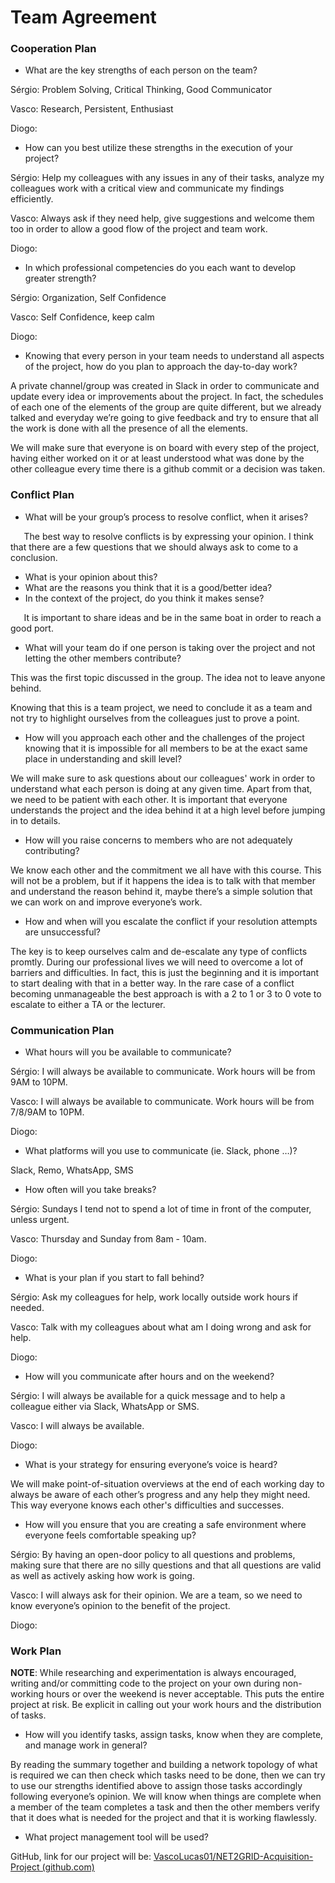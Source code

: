 ﻿# <a name="_jztxwingy9go"></a>**Team Agreement**
### <a name="_s20pg34bh4zx"></a>**Cooperation Plan**
- What are the key strengths of each person on the team?

Sérgio: Problem Solving, Critical Thinking, Good Communicator 

Vasco: Research, Persistent, Enthusiast

Diogo:

- How can you best utilize these strengths in the execution of your project?

Sérgio: Help my colleagues with any issues in any of their tasks, analyze my colleagues work with a critical view and communicate my findings efficiently.

Vasco: Always ask if they need help, give suggestions and welcome them too in order to allow a good flow of the project and team work.

Diogo: 

- In which professional competencies do you each want to develop greater strength?

Sérgio: Organization, Self Confidence

Vasco: Self Confidence, keep calm

Diogo:

- Knowing that every person in your team needs to understand all aspects of the project, how do you plan to approach the day-to-day work?

A private channel/group was created in Slack in order to communicate and update every idea or improvements about the project. In fact, the schedules of each one of the elements of the group are quite different, but we already talked and everyday we’re going to give feedback and try to ensure that all the work is done with all the presence of all the elements.

We will make sure that everyone is on board with every step of the project, having either worked on it or at least understood what was done by the other colleague every time there is a github commit or a decision was taken.


### <a name="_4o0eq7upw0lz"></a>**Conflict Plan**
- What will be your group’s process to resolve conflict, when it arises?

`	`The best way to resolve conflicts is by expressing your opinion. I think that there are a few questions that we should always ask to come to a conclusion. 

- What is your opinion about this?
- What are the reasons you think that it is a good/better idea?
- In the context of the project, do you think it makes sense?

`	`It is important to share ideas and be in the same boat in order to reach a good port.

- What will your team do if one person is taking over the project and not letting the other members contribute?

This was the first topic discussed in the group. The idea not to leave anyone behind.

Knowing that this is a team project, we need to conclude it as a team and not try to highlight ourselves from the colleagues just to prove a point.

- How will you approach each other and the challenges of the project knowing that it is impossible for all members to be at the exact same place in understanding and skill level?

We will make sure to ask questions about our colleagues' work in order to understand what each person is doing at any given time. Apart from that, we need to be patient with each other. It is important that everyone understands the project and the idea behind it at a high level before jumping in to details.

- How will you raise concerns to members who are not adequately contributing?

We know each other and the commitment we all have with this course. This will not be a problem, but if it happens the idea is to talk with that member and understand the reason behind it, maybe there’s a simple solution that we can work on and improve everyone’s work.

- How and when will you escalate the conflict if your resolution attempts are unsuccessful?

The key is to keep ourselves calm and  de-escalate any type of conflicts promtly. During our professional lives we will need to overcome a lot of barriers and difficulties. In fact, this is just the beginning and it is important to start dealing with that in a better way. In the rare case of  a conflict becoming unmanageable the best approach is with a 2 to 1 or 3 to 0 vote to escalate to either a TA or the lecturer.



### <a name="_j8xvrtv7wk51"></a>**Communication Plan**
- What hours will you be available to communicate?

Sérgio: I will always be available to communicate. Work hours will be from 9AM to 10PM.

Vasco: I will always be available to communicate. Work hours will be from 7/8/9AM to 10PM.

Diogo:

- What platforms will you use to communicate (ie. Slack, phone …)?

Slack, Remo, WhatsApp, SMS

- How often will you take breaks?

Sérgio: Sundays I tend not to spend a lot of time in front of the computer, unless urgent.

Vasco: Thursday and Sunday from 8am - 10am.

Diogo: 

- What is your plan if you start to fall behind?

Sérgio: Ask my colleagues for help, work locally outside work hours if needed.

Vasco: Talk with my colleagues about what am I doing wrong and ask for help.

Diogo:

- How will you communicate after hours and on the weekend?

Sérgio: I will always be available for a quick message and to help a colleague either via Slack, WhatsApp or SMS.

Vasco: I will always be available.

Diogo:

- What is your strategy for ensuring everyone’s voice is heard?

We will make point-of-situation overviews at the end of each working day to always be aware of each other’s progress and any help they might need. This way everyone knows each other's difficulties and successes.


- How will you ensure that you are creating a safe environment where everyone feels comfortable speaking up?

Sérgio: By having an open-door policy to all questions and problems, making sure that there are no silly questions and that all questions are valid as well as actively asking how work is going.

Vasco: I will always ask for their opinion. We are a team, so we need to know everyone’s opinion to the benefit of the project.

Diogo:
### <a name="_5mg0x4pvj4kx"></a>**Work Plan**
**NOTE**: While researching and experimentation is always encouraged, writing and/or committing code to the project on your own during non-working hours or over the weekend is never acceptable. This puts the entire project at risk. Be explicit in calling out your work hours and the distribution of tasks.

- How will you identify tasks, assign tasks, know when they are complete, and manage work in general?

By reading the summary together and building a network topology of what is required we can then check which tasks need to be done, then we can try to use our strengths identified above to assign those tasks accordingly following everyone’s opinion. We will know when things are complete when a member of the team completes a task and then the other members verify that it does what is needed for the project and that it is working flawlessly. 

- What project management tool will be used?

GitHub, link for our project will be: [VascoLucas01/NET2GRID-Acquisition-Project (github.com)](https://github.com/VascoLucas01/NET2GRID-Acquisition-Project)


